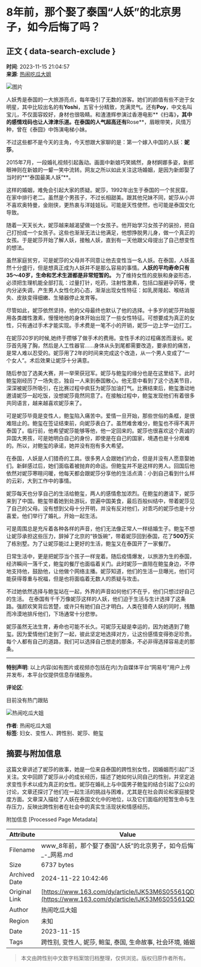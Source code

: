 # 8年前，那个娶了泰国“人妖”的北京男子，如今后悔了吗？

## 正文 { data-search-exclude }


**时间**: 2023-11-15 21:04:57  
**来源**: [热闹吃瓜大姐](https://www.163.com/dy/media/T1676103196654.html)  

![图片](https://static.ws.126.net/163/f2e/dy_media/dy_media/static/images/ipLocation.f6d00eb.svg)  

人妖秀是泰国的一大旅游亮点，每年吸引了无数的游客。她们的颜值有些不逊于女明星，其中比较出名的有**Yoshi**，五官十分精致，充满灵气。还有**Poy**，中文名叫宝儿，不仅面容姣好，身材也很吸睛。和渣渣辉参演过香港电影**《扫毒》**，其中的感情戏码也让人津津乐道。在泰国的人气超高还有**Rose**，眉眼带笑，风情万种，曾在《泰囧》中饰演电梯小妹。

不过这些都不是今天的主角，今天想跟大家聊的是：第一个嫁入中国的人妖：**妮莎**。

2015年7月，一段婚礼视频引起轰动。画面中新娘巧笑嫣然，身材婀娜多姿，新郎眼神则在新娘的一颦一笑中流转。网友之所以如此关注这场婚姻，是因为新郎娶了当时的**“泰国最美人妖”**。

这样的婚姻，难免会引起大家的质疑。妮莎，1992年出生于泰国的一个贫民窟，在家中排行老二。虽然是个男孩子，不过长相甜美。跟其他兄妹不同，妮莎从小并不喜欢奥特曼，金刚侠，更热衷与洋娃娃玩。可能是天性使然，也可能是泰国文化导致。

随着一天天长大，妮莎越来越渴望做一个女孩子。他开始学习女孩子的装扮，把自己打扮成一个女孩子。这些也渐渐无法让他满足，他想挣脱男儿身，做一个真正的女孩。于是妮莎开始了解人妖，接触人妖，直到有一天他跟父母提出了自己想变性的想法。

虽然家庭贫穷，可是妮莎的父母并不同意让他去变性当一名人妖。在泰国，人妖虽然十分盛行，但是想真正成为人妖并不是那么容易的事情。**人妖的平均寿命只有35～40岁，生命和艺术生涯都是非常短暂的。** 为了维持女性的皮肤和身姿形态，必须把生理机能全部打乱：过量打针，吃药，注射性激素，包括口服避孕药等，使内分泌失调，产生男人女性化的心态，渐渐出现女性特征：如乳房隆起、喉结消失、皮肤变得细嫩、生殖器停止发育等。

尽管如此，妮莎依然坚持，他的父母最终也默认了他的选择。十多岁的妮莎开始服用各类雌性激素，慢慢地他的身体开始出现了一些女性特征。可想要成为真正的女性，只有通过手术才能实现。手术费是一笔不小的开销，妮莎一边上学一边打工。

在妮莎20岁的时候,她终于攒够了做手术的费用。变性手术的过程痛苦而漫长。妮莎首先隆了胸，然后是人工性器官......身体从头到尾都需要改造，要承担的痛苦，是常人难以忍受的。妮莎用了2年的时间来完成这个改造，从一个男人变成了“一个女人”。术后效果让妮莎十分满意。

随后参加了选美大赛，并一举荣获冠军。妮莎与鲍玺的缘分也是在这里结下。此时鲍玺刚经历了一场失恋，独自一人来到泰国散心。他无意中看到了这个选美节目，深深被妮莎所吸引，在比赛过程中疯狂为妮莎加油打气。比赛结束后，鲍玺激动地邀请妮莎一起吃饭，没想妮莎竟然同意了。在接触过程中，鲍玺发现他们有着很多共同语言，越来越喜欢妮莎来了。

可是妮莎毕竟是变性人，鲍玺陷入痛苦中。爱情一旦开始，那些世俗的条框，是很难阻止的。鲍玺在签证结束前，向妮莎表白了。虽然难舍难分，鲍玺也不得不离开泰国了。临行前，他希望妮莎能够等他，他一定回来的。妮莎也很喜欢这个真诚的异国大男孩，可是她明白自己的身份，即使是在自己的国家，境遇也是十分艰难的。所以，对鲍玺的承诺，她并没有抱有多大希望。

在泰国，人妖是人们猎奇的工具。很多男人会跟她们约会，但是并没有人愿意娶她们。新鲜感过后，她们面临着被抛弃的命运。但鲍玺并不是这样的男人。回国后他依然对妮莎寒暄问暖，他每天都会跟妮莎分享他的生活点滴：小到自己看到什么样的云彩，大到工作中的事情。

妮莎每天也分享自己的生活给鲍玺，两人的感情愈加浓烈。在鲍玺的邀请下，妮莎来到了中国。鲍玺带着她到处游玩，尝遍中国美食，最后百般纠结中，带着妮莎见了自己的父母。没有想到父母十分开明，并没有反对他们，对乖巧的妮莎也是十分喜爱。他们举行了婚礼，开始一起生活。

可是周围总是充斥着各种各样的声音，他们无法像正常人一样结婚生子。鲍玺不想让妮莎承担这些压力，辞掉了北京的“铁饭碗”，带着妮莎回到泰国，花了**500万**买了栋别墅。为了让妮莎能过上更好的生活，鲍玺又在泰国开了一家餐厅。

日常生活中，更是把妮莎当个孩子一样宠着。随后疫情爆发，以旅游为生的泰国，经济瞬间一落千丈，鲍玺的餐厅也面临着关门。此时妮莎一直陪在鲍玺身边，不停地支持他，鼓励他，让他做个网络主播。妮莎知道，他们的生活一旦曝光，他们可能获得尊重与祝福，但是也将面临着无数人的质疑与攻击。

不过她依然选择与鲍玺站在一起，外界的声音如何他们不在乎，他们只想过好自己的生活。 在泰国有千千万像妮莎这样的人妖，他们迫于生活与生计选择了这条路。强颜欢笑背后苦楚，或许只有她们自己才明白。人类在猎奇人妖的同时，残酷而冷漠地排斥他们，下场通常十分悲惨。

妮莎虽然无法生育，寿命也可能不长久。可妮莎无疑是幸运的，因为她遇到了鲍玺。因为爱情他们走到了一起，彼此坚定地选择对方，让这份感情变得弥足珍贵。每个人都有自己的道路，我们可以选择自己想走的那条，不必非得选择容易走的那条。

---

**特别声明**: 以上内容(如有图片或视频亦包括在内)为自媒体平台“网易号”用户上传并发布，本平台仅提供信息存储服务。

**评论区**:  

目前没有热门跟贴  

![热闹吃瓜大姐](https://nimg.ws.126.net/?url=http://dingyue.ws.126.net/2023/0211/49b8328bj00rpwpgj0005d0004g004gp.jpg&thumbnail=160y160&quality=80&type=jpg)

**作者**: 热闹吃瓜大姐  
**标签**: 妇女、变性人、跨性别、妮莎、鲍玺

## 摘要与附加信息

<!-- tcd_abstract -->
这篇文章讲述了妮莎的故事，她是一位来自泰国的跨性别女性，因婚姻而引起广泛关注。文中回顾了妮莎从小的成长经历，描述了她如何认同自己的性别，并坚定追求变性手术以成为真正的女性。妮莎在婚礼上与中国男子鲍玺的结合引起了公众的讨论，文章还探讨了他们在一起生活的挑战与困难，尤其是在社会舆论和家庭接受度方面。文章深入描绘了人妖在泰国文化中的地位，以及它们面临的短暂生命与生存压力，反映出跨性别者在社会中的真实生活现状和情感经历。
<!-- tcd_abstract_end -->

附加信息 [Processed Page Metadata]

| Attribute       | Value                                  |
|-----------------|----------------------------------------|
| Filename        | www_8年前，那个娶了泰国“人妖”的北京男子，如今后悔了吗？_-_网易.md                             |
| Size            | 6737 bytes                           |
| Archived Date   | 2024-11-22 10:42:46                             |
| Original Link   | [https://www.163.com/dy/article/IJK53M6S05561QDT.html](https://www.163.com/dy/article/IJK53M6S05561QDT.html)                       |
| Author          | 热闹吃瓜大姐                               |
| Region          | 未知                               |
| Date            | 2023-11-15                                 |
| Tags            | 跨性别, 变性人, 妮莎, 鲍玺, 泰国, 生命故事, 社会环境, 婚姻                                 |
>
> 本文由跨性别中文数字档案馆归档整理，仅供浏览。版权归原作者所有。
>